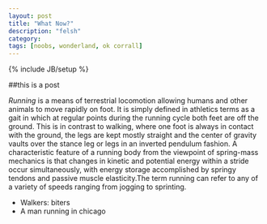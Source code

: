 ```yaml
---
layout: post
title: "What Now?"
description: "felsh"
category: 
tags: [noobs, wonderland, ok corrall]
---
```

{% include JB/setup %}

##this is a post

*Running* is a means of terrestrial locomotion allowing humans and other animals to move rapidly on foot. It is simply defined in athletics terms as a gait in which at regular points during the running cycle both feet are off the ground. This is in contrast to walking, where one foot is always in contact with the ground, the legs are kept mostly straight and the center of gravity vaults over the stance leg or legs in an inverted pendulum fashion. A characteristic feature of a running body from the viewpoint of spring-mass mechanics is that changes in kinetic and potential energy within a stride occur simultaneously, with energy storage accomplished by springy tendons and passive muscle elasticity.The term running can refer to any of a variety of speeds ranging from jogging to sprinting.

- Walkers: biters
- A man running in chicago